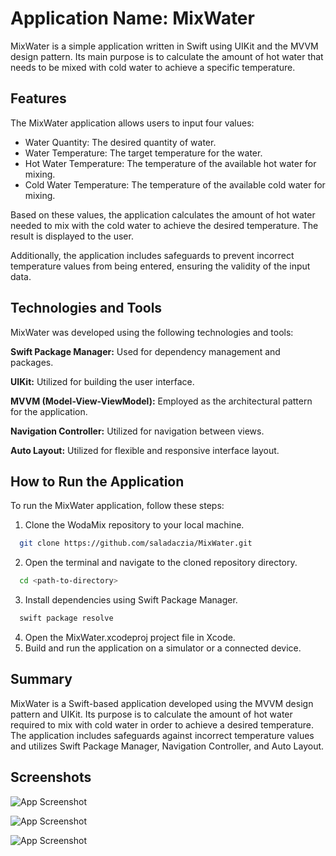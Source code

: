 
# Application Name: MixWater

MixWater is a simple application written in Swift using UIKit and the MVVM design pattern. Its main purpose is to calculate the amount of hot water that needs to be mixed with cold water to achieve a specific temperature.


## Features
The MixWater application allows users to input four values:

- Water Quantity: The desired quantity of water.
- Water Temperature: The target temperature for the water.
- Hot Water Temperature: The temperature of the available hot water for mixing.
- Cold Water Temperature: The temperature of the available cold water for mixing.

Based on these values, the application calculates the amount of hot water needed to mix with the cold water to achieve the desired temperature. The result is displayed to the user.

Additionally, the application includes safeguards to prevent incorrect temperature values from being entered, ensuring the validity of the input data.
## Technologies and Tools

MixWater was developed using the following technologies and tools:

**Swift Package Manager:** Used for dependency management and packages.

**UIKit:** Utilized for building the user interface.

**MVVM (Model-View-ViewModel):** Employed as the architectural pattern for the application.

**Navigation Controller:** Utilized for navigation between views.

**Auto Layout:** Utilized for flexible and responsive interface layout.
## How to Run the Application

To run the MixWater application, follow these steps:


1. Clone the WodaMix repository to your local machine.

```bash
  git clone https://github.com/saladaczia/MixWater.git
```

2. Open the terminal and navigate to the cloned repository directory.

```bash
  cd <path-to-directory>

```

3. Install dependencies using Swift Package Manager.

```bash
  swift package resolve

```

4. Open the MixWater.xcodeproj project file in Xcode.
5. Build and run the application on a simulator or a connected device.



## Summary

MixWater is a Swift-based application developed using the MVVM design pattern and UIKit. Its purpose is to calculate the amount of hot water required to mix with cold water in order to achieve a desired temperature. The application includes safeguards against incorrect temperature values and utilizes Swift Package Manager, Navigation Controller, and Auto Layout.


## Screenshots

![App Screenshot](https://github.com/saladaczia/MixWater/blob/main/MixWater/Supporting%20Files/1.png?raw=true)

![App Screenshot](https://github.com/saladaczia/MixWater/blob/main/MixWater/Supporting%20Files/2.png?raw=true)

![App Screenshot](https://github.com/saladaczia/MixWater/blob/main/MixWater/Supporting%20Files/3.png?raw=true)
